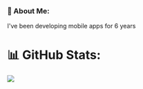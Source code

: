 ### 💫 About Me:
I've been developing mobile apps for 6 years

# 📊 GitHub Stats:
![](https://github-readme-stats-git-masterrstaa-rickstaa.vercel.app/api?username=memishood&theme=light&hide_border=false&include_all_commits=false&count_private=false)<br/>
